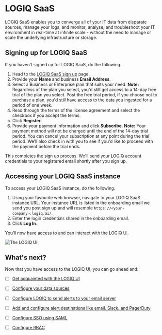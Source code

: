 # LOGIQ SaaS

LOGIQ SaaS enables you to converge all of your IT data from disparate sources, manage your logs, and monitor, analyse, and troubleshoot your IT environment in real-time at infinite scale - without the need to manage or scale the underlying infrastructure or storage. 

## Signing up for LOGIQ SaaS

If you haven't signed up for LOGIQ SaaS, do the following.

1. Head to the [LOGIQ SaaS sign up](https://logiq.ai/get-started-logiq/) page. 
2. Provide your **Name** and business **Email Address**. 
3. Select a Business or Enterprise plan that suits your need.   **Note:** Regardless of the plan you select, you'd still get access to a 14-day free trial of the plan you select. Post the free trial period, if you choose not to purchase a plan, you'd still have access to the data you ingested for a period of one week.  
4. Read through the terms of the license agreement and select the checkbox if you accept the terms. 
5. Click **Register**. 
6. Provide your payment information and click **Subscribe**.   **Note:** Your payment method will not be charged until the end of the 14-day trial period. You can cancel your subscription at any point during the trial period. We'll also check in with you to see if you'd like to proceed with the payment before the trial ends. 

This completes the sign up process. We'll send your LOGIQ account credentials to your registered email shortly after you sign up. 

## Accessing your LOGIQ SaaS instance

To access your LOGIQ SaaS instance, do the following. 

1. Using your favourite web browser, navigate to your LOGIQ SaaS instance URL. Your instance URL is listed in the onboarding email we send you post sign up and will resemble `https://<your-company>.logiq.ai/`.
2. Enter the login credentials shared in the onboarding email. 
3. Click **Log In**. 

You'll now have access to and can interact with the LOGIQ UI. 

![The LOGIQ UI](https://lh4.googleusercontent.com/_5o9G6CP8d6QWAZuDx5wT8NH1U4EvyBwiIjSRqhdXVBDg6c7G9l1FfDVF1pL-YzClPaG0OoX_sJQaUIrBqU9oe4XkDmgMzZRQS06qDdMjc7cQs1WHcypJKbEdNZXanASXKBvoOpY=s0)

## What's next?

Now that you have access to the LOGIQ UI, you can go ahead and:

* [ ] [Get acquainted with the LOGIQ UI](../vewing-logs/the-logiq-ui.md)
* [ ] [Configure your data sources](../logiq-server/agentless/)
* [ ] [Configure LOGIQ to send alerts to your email server](../logiq-ui-configuration/email-configuration-setup.md)
* [ ] [Add and configure alert destinations like email, Slack, and PagerDuty](../logiq-ui-configuration/alert-destinations.md)
* [ ] [Configure SSO using SAML](../logiq-ui-configuration/single-sign-on-configuration.md)
* [ ] [Configure RBAC](../vewing-logs/configuring-rbac.md)

